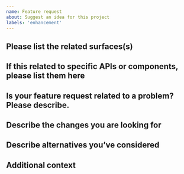 ```yaml
---
name: Feature request
about: Suggest an idea for this project
labels: 'enhancement'
---
```


## Please list the related surfaces(s)

<!-- e.g. @shopify/ui-extensions/checkout -->

## If this related to specific APIs or components, please list them here

<!-- You can either reference existing APIs & components, or functionality that might require new ones. -->

## Is your feature request related to a problem? Please describe.

<!-- A clear and concise description of what the problem is. Ex. I'm always frustrated when [...] -->

## Describe the changes you are looking for

<!-- A clear and concise description of what you want to happen. -->

## Describe alternatives you’ve considered

<!-- Let us know any alternate approaches you’ve tried, and what the gaps in functionality are. -->

## Additional context

<!-- Add any other context or screenshots about the feature request here. -->
